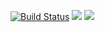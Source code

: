 [![Build Status](https://travis-ci.org/leosoaivan/teachable-api.svg?branch=master)](https://travis-ci.org/leosoaivan/teachable-api)
<a href="https://codeclimate.com/github/leosoaivan/teachable-api/maintainability"><img src="https://api.codeclimate.com/v1/badges/e2a4454c7941b0518147/maintainability" /></a>
<a href="https://codeclimate.com/github/leosoaivan/teachable-api/test_coverage"><img src="https://api.codeclimate.com/v1/badges/e2a4454c7941b0518147/test_coverage" /></a>